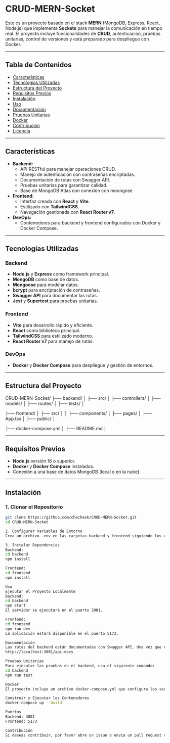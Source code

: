 # CRUD-MERN-Socket
Este es un proyecto basado en el stack **MERN** (MongoDB, Express, React, Node.js) que implementa **Sockets** para manejar la comunicación en tiempo real. El proyecto incluye funcionalidades de **CRUD**, autenticación, pruebas unitarias, control de versiones y está preparado para despliegue con Docker.

---

## Tabla de Contenidos
- [Características](#características)
- [Tecnologías Utilizadas](#tecnologías-utilizadas)
- [Estructura del Proyecto](#estructura-del-proyecto)
- [Requisitos Previos](#requisitos-previos)
- [Instalación](#instalación)
- [Uso](#uso)
- [Documentación](#documentación)
- [Pruebas Unitarias](#pruebas-unitarias)
- [Docker](#docker)
- [Contribución](#contribución)
- [Licencia](#licencia)

---

## Características
- **Backend:**
  - API RESTful para manejar operaciones CRUD.
  - Manejo de autenticación con contraseñas encriptadas.
  - Documentación de rutas con Swagger API.
  - Pruebas unitarias para garantizar calidad.
  - Base de MongoDB Atlas con conexion con moongose
- **Frontend:**
  - Interfaz creada con **React** y **Vite**.
  - Estilizado con **TailwindCSS**.
  - Navegación gestionada con **React Router v7**.
- **DevOps:**
  - Contenedores para backend y frontend configurados con Docker y Docker Compose.

---

## Tecnologías Utilizadas

### Backend
- **Node.js** y **Express** como framework principal.
- **MongoDB** como base de datos.
- **Mongoose** para modelar datos.
- **bcrypt** para encriptación de contraseñas.
- **Swagger API** para documentar las rutas.
- **Jest** y **Supertest** para pruebas unitarias.

### Frontend
- **Vite** para desarrollo rápido y eficiente.
- **React** como biblioteca principal.
- **TailwindCSS** para estilizado moderno.
- **React Router v7** para manejo de rutas.

### DevOps
- **Docker** y **Docker Compose** para despliegue y gestión de entornos.

---

## Estructura del Proyecto

CRUD-MERN-Socket/
 ├── backend/ │ 
 ├── src/ │ 
 ├── controllers/ │ 
 ├── models/ │ 
 ├── routes/ │ 
 ├── tests/  │
 
 ├── frontend/ │ 
 ├── src/ │ │ 
 ├── components/ │ 
 ├── pages/ │ 
 ├── App.tsx │ 
 ├── public/ │

 ├── docker-compose.yml │
 ├── README.md │

 
---

## Requisitos Previos
- **Node.js** versión 16 o superior.
- **Docker** y **Docker Compose** instalados.
- Conexión a una base de datos MongoDB (local o en la nube).

---

## Instalación

### 1. Clonar el Repositorio
```bash
git clone https://github.com/chechesk/CRUD-MERN-Socket.git
cd CRUD-MERN-Socket

2. Configurar Variables de Entorno
Crea un archivo .env en las carpetas backend y frontend siguiendo los ejemplos provistos (.env.example).

3. Instalar Dependencias
Backend:
cd backend
npm install

Frontend:
cd frontend
npm install

Uso
Ejecutar el Proyecto Localmente
Backend:
cd backend
npm start
El servidor se ejecutará en el puerto 3001.

Frontend:
cd frontend
npm run dev
La aplicación estará disponible en el puerto 5173.

Documentación
Las rutas del backend están documentadas con Swagger API. Una vez que el servidor esté corriendo, puedes acceder a la documentación en:
http://localhost:3001/api-docs

Pruebas Unitarias
Para ejecutar las pruebas en el backend, usa el siguiente comando:
cd backend
npm run test

Docker
El proyecto incluye un archivo docker-compose.yml que configura los servicios de backend y frontend.

Construir y Ejecutar los Contenedores
docker-compose up --build

Puertos
Backend: 3001
Frontend: 5173

Contribución
Si deseas contribuir, por favor abre un issue o envía un pull request con tus mejoras o sugerencias.